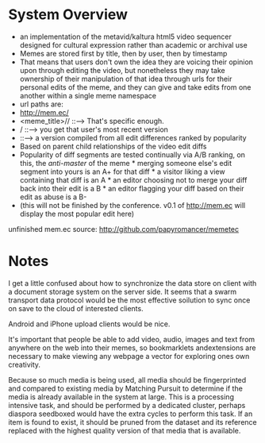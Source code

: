 # System Overview

* an implementation of the metavid/kaltura html5 video sequencer designed for cultural expression rather than academic or archival use
* Memes are stored first by title, then by user, then by timestamp
 * That means that users don't own the idea they are voicing their opinion upon through editing the video, but nonetheless they may take ownership of their manipulation of that idea through urls for their personal edits of the meme, and they can give and take edits from one another within a single meme namespace
 * url paths are:
  * http://mem.ec/
  * <meme_title>/<username>/<timestamp> ::--> That's specific enough.
  * <meme title>/<username> ::--> you get that user's most recent version
  * <meme title> ::--> a version compiled from all edit differences ranked by popularity
   * Based on parent child relationships of the video edit diffs 
   * Popularity of diff segments are tested continually via A/B ranking, on this, the _anti-master_ of the meme
    * merging someone else's edit segment into yours is an A+ for that diff
    * a visitor liking a view containing that diff is an A
    * an editor choosing not to merge your diff back into their edit is a B
    * an editor flagging your diff based on their edit as abuse is a B-
   * (this will not be finished by the conference.  v0.1 of http://mem.ec will display the most popular edit here)

unfinished mem.ec source: http://github.com/papyromancer/memetec

# Notes

I get a little confused about how to synchronize the data store on client with a document storage system on the server side.  It seems that a swarm transport data protocol would be the most effective soilution to sync once on save to the cloud of interested clients.

Android and iPhone upload clients would be nice.

It's important that people be able to add video, audio, images and text from anywhere on the web into their memes, so bookmarklets andextensions are necessary to make viewing any webpage a vector for exploring ones own creativity.

Because so much media is being used, all media should be fingerprinted and compared to existing media by Matching Pursuit to determine if the media is already available in the system at large.  This is a processing intensive task, and should be performed by a dedicated cluster, perhaps diaspora seedboxed would have the extra cycles to perform this task.  If an item is found to exist, it should be pruned from the dataset and its reference replaced with the highest quality version of that media that is available.
